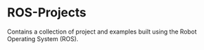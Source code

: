 # ROS-Projects
Contains a collection of project and examples built using the Robot Operating System (ROS).
